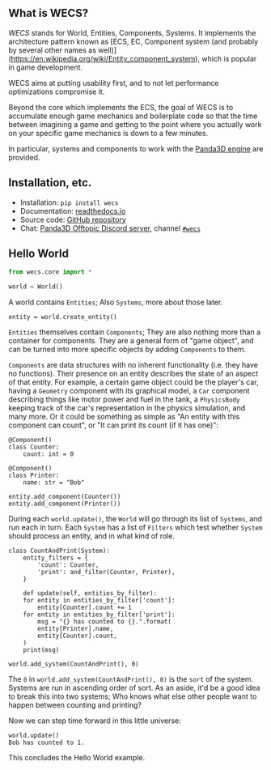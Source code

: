 What is WECS?
-------------

*WECS* stands for World, Entities, Components, Systems. It implements
the architecture pattern known as [ECS, EC, Component system (and
probably by several other names as well)]
(https://en.wikipedia.org/wiki/Entity_component_system), which is
popular in game development.

WECS aims at putting usability first, and to not let performance
optimizations compromise it.

Beyond the core which implements the ECS, the goal of WECS is to
accumulate enough game mechanics and boilerplate code so that the time
between imagining a game and getting to the point where you actually
work on your specific game mechanics is down to a few minutes.

In particular, systems and components to work with the
[Panda3D engine](https://www.panda3d.org/) are provided.


Installation, etc.
------------------

* Installation: `pip install wecs`
* Documentation: [readthedocs.io](https://wecs.readthedocs.io/en/latest/)
* Source code: [GitHub repository](https://github.com/TheCheapestPixels/wecs)
* Chat: [Panda3D Offtopic Discord server](),
  channel [`#wecs`](https://discord.gg/pcR4ZTS)


Hello World
-----------

```python
from wecs.core import *

world = World()
```

A world contains `Entities`; Also `Systems`, more about those later.

    entity = world.create_entity()

`Entities` themselves contain `Components`; They are also nothing more
than a container for components. They are a general form of
"game object", and can be turned into more specific objects by adding
`Components` to them.

`Components` are data structures with no inherent functionality (i.e.
they have no functions). Their presence on an entity describes the state
of an aspect of that entity. For example, a certain game object could be
the player's car, having a `Geometry` component with its graphical
model, a `Car` component describing things like motor power and fuel in
the tank, a `PhysicsBody` keeping track of the car's representation in
the physics simulation, and many more. Or it could be something as
simple as "An entity with this component can count", or "It can print
its count (if it has one)":

    @Component()
    class Counter:
        count: int = 0

    @Component()
    class Printer:
        name: str = "Bob"

    entity.add_component(Counter())
    entity.add_component(Printer())

During each `world.update()`, the `World` will go through its list of
`Systems`, and run each in turn. Each `System` has a list of `Filters`
which test whether `System` should process an entity, and in what kind
of role.

    class CountAndPrint(System):
        entity_filters = {
            'count': Counter,
            'print': and_filter(Counter, Printer),
        }

        def update(self, entities_by_filter):
	    for entity in entities_by_filter['count']:
	        entity[Counter].count += 1
	    for entity in entities_by_filter['print']:
	        msg = "{} has counted to {}.".format(
		    entity[Printer].name,
		    entity[Counter].count,
		)
		print(msg)

    world.add_system(CountAndPrint(), 0)

The `0` in `world.add_system(CountAndPrint(), 0)` is the `sort` of the
system. Systems are run in ascending order of sort. As an aside, it'd be
a good idea to break this into two systems; Who knows what else other
people want to happen between counting and printing?

Now we can step time forward in this little universe:

    world.update()
    Bob has counted to 1.

This concludes the Hello World example.
